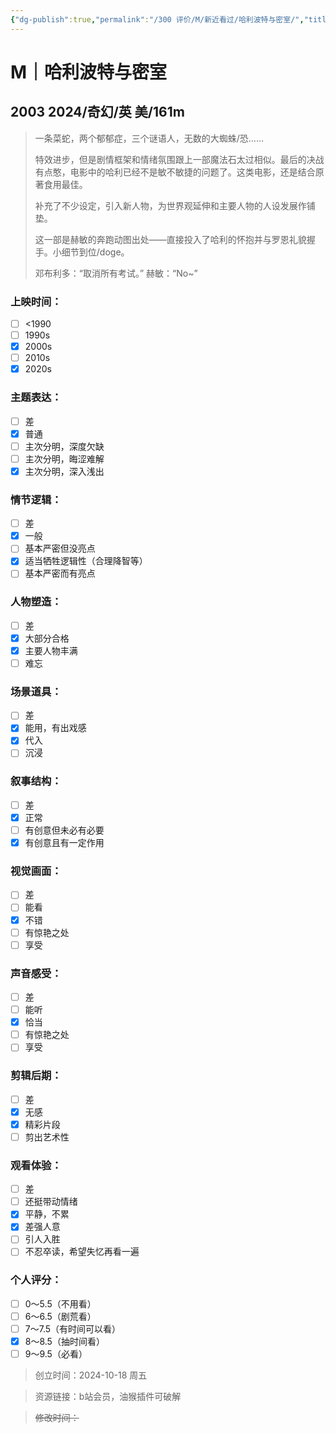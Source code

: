 ```yaml
---
{"dg-publish":true,"permalink":"/300 评价/M/新近看过/哈利波特与密室/","title":"哈利波特与密室","tags":["M","分类"],"created":"2024-10-18T23:39:29.000+08:00","updated":"2024-10-20T13:29:02.406+08:00"}
---
```


# M｜哈利波特与密室
## 2003 2024/奇幻/英 美/161m
>一条菜蛇，两个郁郁症，三个谜语人，无数的大蜘蛛/恐……
>
>特效进步，但是剧情框架和情绪氛围跟上一部魔法石太过相似。最后的决战有点憨，电影中的哈利已经不是敏不敏捷的问题了。这类电影，还是结合原著食用最佳。
>
>补充了不少设定，引入新人物，为世界观延伸和主要人物的人设发展作铺垫。
>
>这一部是赫敏的奔跑动图出处——直接投入了哈利的怀抱并与罗恩礼貌握手。小细节到位/doge。
>
>邓布利多：“取消所有考试。”
>赫敏：“No~”
### 上映时间：
- [ ] <1990
- [ ] 1990s
- [x] 2000s
- [ ] 2010s
- [x] 2020s
### 主题表达：
- [ ] 差
- [x] 普通
- [ ] 主次分明，深度欠缺
- [ ] 主次分明，晦涩难解
- [x] 主次分明，深入浅出
### 情节逻辑：
- [ ] 差
- [x] 一般
- [ ] 基本严密但没亮点
- [x] 适当牺牲逻辑性（合理降智等）
- [ ] 基本严密而有亮点
### 人物塑造：
- [ ] 差
- [x] 大部分合格
- [x] 主要人物丰满
- [ ] 难忘
### 场景道具：
- [ ] 差
- [x] 能用，有出戏感
- [x] 代入
- [ ] 沉浸
### 叙事结构：
- [ ] 差
- [x] 正常
- [ ] 有创意但未必有必要
- [x] 有创意且有一定作用
### 视觉画面：
- [ ] 差
- [ ] 能看
- [x] 不错
- [ ] 有惊艳之处
- [ ] 享受
### 声音感受：
- [ ] 差
- [ ] 能听
- [x] 恰当
- [ ] 有惊艳之处
- [ ] 享受
### 剪辑后期：
- [ ] 差
- [x] 无感
- [x] 精彩片段
- [ ] 剪出艺术性
### 观看体验：
- [ ] 差
- [ ] 还挺带动情绪
- [x] 平静，不累
- [x] 差强人意
- [ ] 引人入胜
- [ ] 不忍卒读，希望失忆再看一遍
### 个人评分：
- [ ] 0～5.5（不用看）
- [ ] 6～6.5（剧荒看）
- [ ] 7～7.5（有时间可以看）
- [x] 8～8.5（抽时间看）
- [ ] 9～9.5（必看）

>创立时间：2024-10-18 周五

>资源链接：b站会员，油猴插件可破解

>~~修改时间：~~



